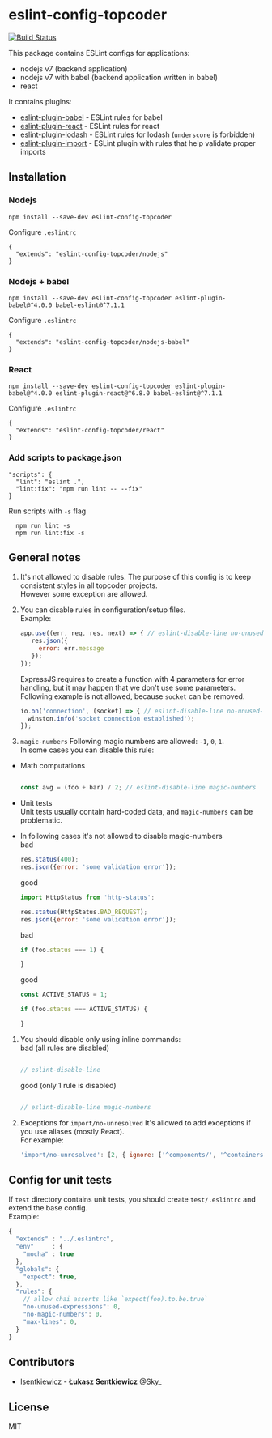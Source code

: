 # eslint-config-topcoder

[![Build Status](https://travis-ci.org/lsentkiewicz/eslint-config-topcoder.svg?branch=master)](https://travis-ci.org/lsentkiewicz/eslint-config-topcoder)

This package contains ESLint configs for applications:
- nodejs v7 (backend application)
- nodejs v7 with babel (backend application written in babel)
- react

It contains plugins:
- [eslint-plugin-babel](https://github.com/babel/eslint-plugin-babel) - ESLint rules for babel
- [eslint-plugin-react](https://github.com/yannickcr/eslint-plugin-react) - ESLint rules for react
- [eslint-plugin-lodash](https://github.com/wix/eslint-plugin-lodash) - ESLint rules for lodash (`underscore` is forbidden)
- [eslint-plugin-import](https://github.com/benmosher/eslint-plugin-import) - ESLint plugin with rules that help validate proper imports

## Installation

### Nodejs

```
npm install --save-dev eslint-config-topcoder
```

Configure `.eslintrc`

```
{
  "extends": "eslint-config-topcoder/nodejs"
}
```

### Nodejs + babel

```
npm install --save-dev eslint-config-topcoder eslint-plugin-babel@^4.0.0 babel-eslint@^7.1.1
```

Configure `.eslintrc`

```
{
  "extends": "eslint-config-topcoder/nodejs-babel"
}
```

### React

```
npm install --save-dev eslint-config-topcoder eslint-plugin-babel@^4.0.0 eslint-plugin-react@^6.8.0 babel-eslint@^7.1.1
```

Configure `.eslintrc`

```
{
  "extends": "eslint-config-topcoder/react"
}
```


### Add scripts to package.json

```
"scripts": {
  "lint": "eslint .",
  "lint:fix": "npm run lint -- --fix"
}
```

Run scripts with `-s` flag  
```
  npm run lint -s
  npm run lint:fix -s
```

## General notes
1. It's not allowed to disable rules. The purpose of this config is to keep consistent styles in all topcoder projects.  
   However some exception are allowed.  
1. You can disable rules in configuration/setup files.  
   Example:

   ```js
   app.use((err, req, res, next) => { // eslint-disable-line no-unused-vars
      res.json({
        error: err.message
      });
   });
   ```
   ExpressJS requires to create a function with 4 parameters for error handling, but it may happen that we don't use some parameters.  
   Following example is not allowed, because `socket` can be removed.
   ```js
   io.on('connection', (socket) => { // eslint-disable-line no-unused-vars
     winston.info('socket connection established');
   });
   ```
1. `magic-numbers`
   Following magic numbers are allowed: `-1`, `0`, `1`.  
   In some cases you can disable this rule:  
  * Math computations  
     ```js

     const avg = (foo + bar) / 2; // eslint-disable-line magic-numbers
     ```
  * Unit tests  
     Unit tests usually contain hard-coded data, and `magic-numbers` can be problematic.  
     
  * In following cases it's not allowed to disable magic-numbers  
     bad
     ```js
     res.status(400);
     res.json({error: 'some validation error'});
     ```
     good
     ```js
     import HttpStatus from 'http-status';
    
     res.status(HttpStatus.BAD_REQUEST);
     res.json({error: 'some validation error'});
     ```

     bad
     ```js
     if (foo.status === 1) {
    
     }
     ```
     good
     ```js
     const ACTIVE_STATUS = 1;
    
     if (foo.status === ACTIVE_STATUS) {
    
     }
     ```
1. You should disable only using inline commands:  
   bad (all rules are disabled)  
   ```js

   // eslint-disable-line
   ```  
   good (only 1 rule is disabled)  
   ```js

   // eslint-disable-line magic-numbers
   ```
1. Exceptions for `import/no-unresolved`
   It's allowed to add exceptions if you use aliases (mostly React).  
   For example:
   ```js  
   'import/no-unresolved': [2, { ignore: ['^components/', '^containers/', '^services/', '^layouts/'] }]
   ```

## Config for unit tests
If `test` directory contains unit tests, you should create `test/.eslintrc` and extend the base config.  
Example:
```js
{
  "extends" : "../.eslintrc",
  "env"     : {
    "mocha" : true
  },
  "globals": {
    "expect": true,
  },
  "rules": {
    // allow chai asserts like `expect(foo).to.be.true`
    "no-unused-expressions": 0,
    "no-magic-numbers": 0,
    "max-lines": 0,
  }
}
```


## Contributors
* [lsentkiewicz](https://github.com/lsentkiewicz) - **Łukasz Sentkiewicz** [@Sky_](https://www.topcoder.com/members/Sky_)

## License
MIT
